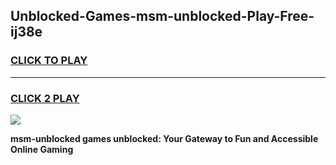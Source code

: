 
## Unblocked-Games-msm-unblocked-Play-Free-ij38e
<h3>
<a href="https://premium76.site?title=msm-unblocked&ref=12A">CLICK TO PLAY</a></h3>
<hr>

<h3>
<a href="https://premium76.site?title=msm-unblocked&ref=12A">CLICK 2 PLAY</a>
  
</h3>

<a href="https://premium76.site?title=msm-unblocked&ref=12A"><img src="https://clearcache.store/games.png"></a>


**msm-unblocked games unblocked: Your Gateway to Fun and Accessible Online Gaming**
